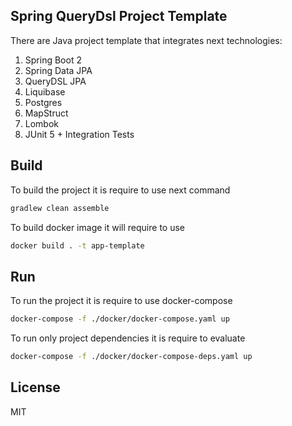 ## Spring QueryDsl Project Template

There are Java project template that integrates next technologies:
1. Spring Boot 2
2. Spring Data JPA
3. QueryDSL JPA
4. Liquibase
5. Postgres
6. MapStruct
7. Lombok
8. JUnit 5 + Integration Tests

## Build 
To build the project it is require to use next command

```bash
gradlew clean assemble
```

To build docker image it will require to use

```bash
docker build . -t app-template
```

## Run

To run the project it is require to use docker-compose

```bash
docker-compose -f ./docker/docker-compose.yaml up
```

To run only project dependencies it is require to evaluate 

```bash
docker-compose -f ./docker/docker-compose-deps.yaml up
```

## License
MIT